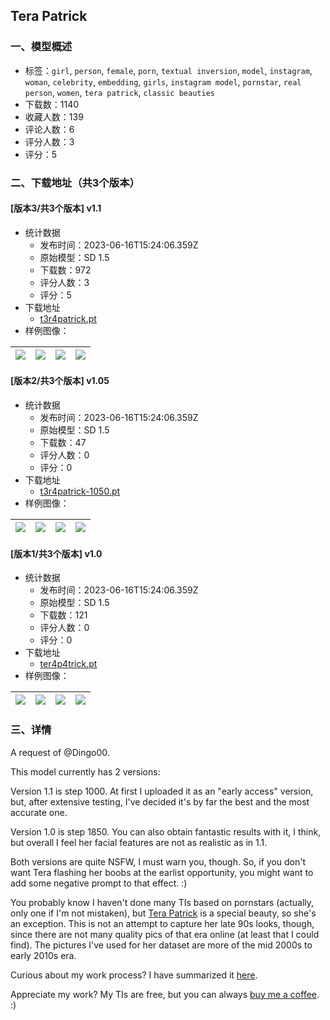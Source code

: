 ## Tera Patrick
### 一、模型概述

- 标签：`girl`, `person`, `female`, `porn`, `textual inversion`, `model`, `instagram`, `woman`, `celebrity`, `embedding`, `girls`, `instagram model`, `pornstar`, `real person`, `women`, `tera patrick`, `classic beauties`
- 下载数：1140
- 收藏人数：139
- 评论人数：6
- 评分人数：3
- 评分：5

### 二、下载地址（共3个版本）

#### [版本3/共3个版本] v1.1

- 统计数据
  - 发布时间：2023-06-16T15:24:06.359Z
  - 原始模型：SD 1.5
  - 下载数：972
  - 评分人数：3
  - 评分：5
- 下载地址
  - [t3r4patrick.pt](https://civitai.com/api/download/models/37436)
- 样例图像：

| <img src="https://image.civitai.com/xG1nkqKTMzGDvpLrqFT7WA/11aced72-1db6-4d7b-8b52-70a8cdc04800/width=450/423614.jpeg" /> | <img src="https://image.civitai.com/xG1nkqKTMzGDvpLrqFT7WA/e98cad1e-afaa-4a87-118e-dcb8300b4e00/width=450/423618.jpeg" /> | <img src="https://image.civitai.com/xG1nkqKTMzGDvpLrqFT7WA/1b3a7328-4208-4468-8e0b-a3e26dc43aa1/width=450/1237233.jpeg" /> | <img src="https://image.civitai.com/xG1nkqKTMzGDvpLrqFT7WA/bee36847-2882-4cc8-a3e3-f1261bd1e1ce/width=450/1237251.jpeg" /> |
| ---- | ---- | ---- | ---- |

#### [版本2/共3个版本] v1.05

- 统计数据
  - 发布时间：2023-06-16T15:24:06.359Z
  - 原始模型：SD 1.5
  - 下载数：47
  - 评分人数：0
  - 评分：0
- 下载地址
  - [t3r4patrick-1050.pt](https://civitai.com/api/download/models/38632)
- 样例图像：

| <img src="https://image.civitai.com/xG1nkqKTMzGDvpLrqFT7WA/66fa19d7-2a5f-400f-80b8-cecfaebada00/width=450/427816.jpeg" /> | <img src="https://image.civitai.com/xG1nkqKTMzGDvpLrqFT7WA/dbe7a869-d6eb-4638-03e0-2c9158bdb300/width=450/427817.jpeg" /> | <img src="https://image.civitai.com/xG1nkqKTMzGDvpLrqFT7WA/c7b0c229-ef57-4c92-8402-2184dd6e5d00/width=450/427820.jpeg" /> | <img src="https://image.civitai.com/xG1nkqKTMzGDvpLrqFT7WA/c372b433-227f-4642-bfc5-deaec7058800/width=450/427819.jpeg" /> |
| ---- | ---- | ---- | ---- |

#### [版本1/共3个版本] v1.0

- 统计数据
  - 发布时间：2023-06-16T15:24:06.359Z
  - 原始模型：SD 1.5
  - 下载数：121
  - 评分人数：0
  - 评分：0
- 下载地址
  - [ter4p4trick.pt](https://civitai.com/api/download/models/37448)
- 样例图像：

| <img src="https://image.civitai.com/xG1nkqKTMzGDvpLrqFT7WA/221eb069-a7b1-486e-e236-df2c0f483200/width=450/426471.jpeg" /> | <img src="https://image.civitai.com/xG1nkqKTMzGDvpLrqFT7WA/bf0c3f0b-4aad-4135-4b4b-6d8c1b2cff00/width=450/426503.jpeg" /> | <img src="https://image.civitai.com/xG1nkqKTMzGDvpLrqFT7WA/9a5c3883-14dd-43a4-455a-9eaf11b6aa00/width=450/426505.jpeg" /> | <img src="https://image.civitai.com/xG1nkqKTMzGDvpLrqFT7WA/fb46a97c-b1ca-4eb0-9aaf-10556c41a800/width=450/426509.jpeg" /> |
| ---- | ---- | ---- | ---- |


### 三、详情
<p>A request of <span data-type="mention" class="mantine-1yiar0p" data-id="mention:59372" data-label="Dingo00">@Dingo00</span>.</p><p>This model currently has 2 versions:</p><p>Version 1.1 is step 1000. At first I uploaded it as an "early access" version, but, after extensive testing, I've decided it's by far the best and the most accurate one.</p><p>Version 1.0 is step 1850. You can also obtain fantastic results with it, I think, but overall I feel her facial features are not as realistic as in 1.1.</p><p>Both versions are quite NSFW, I must warn you, though. So, if you don't want Tera flashing her boobs at the earlist opportunity, you might want to add some negative prompt to that effect. :)</p><p>You probably know I haven't done many TIs based on pornstars (actually, only one if I'm not mistaken), but <a target="_blank" rel="ugc" href="https://www.instagram.com/bobafettacini/?hl=en">Tera Patrick</a> is a special beauty, so she's an exception. This is not an attempt to capture her late 90s looks, though, since there are not many quality pics of that era online (at least that I could find). The pictures I've used for her dataset are more of the mid 2000s to early 2010s era.</p><p>Curious about my work process? I have summarized it <a target="_blank" rel="ugc" href="https://civitai.com/models/18240/india-reynolds-model?commentId=55100&amp;modal=commentThread">here</a>.</p><p>Appreciate my work? My TIs are free, but you can always <a target="_blank" rel="ugc" href="https://www.buymeacoffee.com/jernaugurgeh">buy me a coffee</a>. :)</p>
